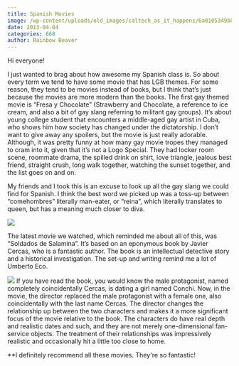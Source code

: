 ```yaml
---
title: Spanish Movies
image: /wp-content/uploads/old_images/caltech_as_it_happens/6a0105349b8251970b017c383aac23970b.jpg
date: 2013-04-04
categories: 668
author: Rainbow Beaver
---
```



Hi everyone!

I just wanted to brag about how awesome my Spanish class is. So about every term we tend to have some movie that has LGB themes. For some reason, they tend to be movies instead of books, but I think that’s just because the movies are more modern than the books. 
The first gay themed movie is “Fresa y Chocolate” (Strawberry and Chocolate, a reference to ice cream, and also a bit of gay slang referring to militant gay groups). It’s about young college student that encounters a middle-aged gay artist in Cuba, who shows him how society has changed under the dictatorship. I don’t want to give away any spoilers, but the movie is just really adorable. Although, it was pretty funny at how many gay movie tropes they managed to cram into it, given that it’s not a Logo Special. They had locker room scene, roommate drama, the spilled drink on shirt, love triangle, jealous best friend, straight crush, long walk together, watching the sunset together, and the list goes on and on. 

My friends and I took this is an excuse to look up all the gay slang we could find for Spanish. I think the best word we picked up was a toss-up between “comehombres” literally man-eater, or “reina”, which literally translates to queen, but has a meaning much closer to diva. 


![](/old_images/caltech_as_it_happens/6a0105349b8251970b017d4269d1be970c.jpg)


The latest movie we watched, which reminded me about all of this, was “Soldados de Salamina”. It’s based on an eponymous book by Javier Cercas, who is a fantastic author. The book is an intellectual detective story and a historical investigation. The set-up and writing remind me a lot of Umberto Eco.



![](/old_images/caltech_as_it_happens/6a0105349b8251970b017c383aad82970b.jpg)
If you have read the book, you would know the male protagonist, named completely coincidentally Cercas, is dating a girl named Conchi. Now, in the movie, the director replaced the male protagonist with a female one, also coincidentally with the last name Cercas. The director changes the relationship up between the two characters and makes it a more significant focus of the movie relative to the book. The characters do have real depth and realistic dates and such, and they are not merely one-dimensional fan-service objects. The treatment of their relationships was impressively realistic and occasionally hit a little too close to home. 

**I definitely recommend all these movies. They're so fantastic!
